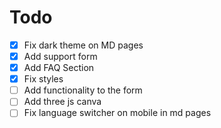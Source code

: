 # Todo

- [x] Fix dark theme on MD pages
- [x] Add support form
- [x] Add FAQ Section
- [x] Fix styles
- [ ] Add functionality to the form
- [ ] Add three js canva
- [ ] Fix language switcher on mobile in md pages
